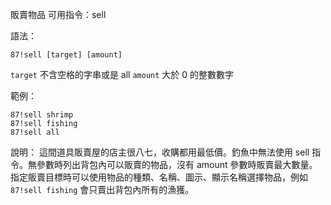 販賣物品
可用指令：sell

語法：
```
87!sell [target] [amount]
```
`target` 不含空格的字串或是 all
`amount` 大於 0 的整數數字

範例：
```
87!sell shrimp
87!sell fishing
87!sell all
```
說明：
這間道具販賣屋的店主很八七，收購都用最低價。釣魚中無法使用 sell 指令。無參數時列出背包內可以販賣的物品，沒有 amount 參數時販賣最大數量。指定販賣目標時可以使用物品的種類、名稱、圖示、顯示名稱選擇物品，例如 `87!sell fishing` 會只賣出背包內所有的漁獲。
